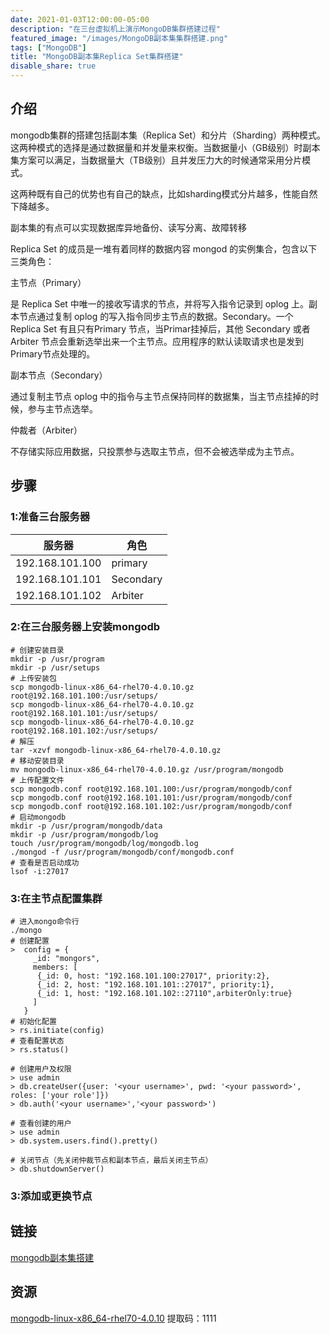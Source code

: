 ```yaml
---
date: 2021-01-03T12:00:00-05:00
description: "在三台虚拟机上演示MongoDB集群搭建过程"
featured_image: "/images/MongoDB副本集集群搭建.png"
tags: ["MongoDB"]
title: "MongoDB副本集Replica Set集群搭建"
disable_share: true
---
```


## 介绍

mongodb集群的搭建包括副本集（Replica Set）和分片（Sharding）两种模式。这两种模式的选择是通过数据量和并发量来权衡。当数据量小（GB级别）时副本集方案可以满足，当数据量大（TB级别）且并发压力大的时候通常采用分片模式。

这两种既有自己的优势也有自己的缺点，比如sharding模式分片越多，性能自然下降越多。

副本集的有点可以实现数据库异地备份、读写分离、故障转移

Replica Set 的成员是一堆有着同样的数据内容 mongod 的实例集合，包含以下三类角色：

主节点（Primary）

是 Replica Set 中唯一的接收写请求的节点，并将写入指令记录到 oplog 上。副本节点通过复制 oplog 的写入指令同步主节点的数据。Secondary。一个 Replica Set 有且只有Primary 节点，当Primar挂掉后，其他 Secondary 或者 Arbiter 节点会重新选举出来一个主节点。应用程序的默认读取请求也是发到 Primary节点处理的。

副本节点（Secondary）

通过复制主节点 oplog 中的指令与主节点保持同样的数据集，当主节点挂掉的时候，参与主节点选举。

仲裁者（Arbiter）

不存储实际应用数据，只投票参与选取主节点，但不会被选举成为主节点。

## 步骤

### 1:准备三台服务器

|  服务器   | 角色  |
|  ----  | ----  |
| 192.168.101.100  | primary |
| 192.168.101.101  | Secondary |
| 192.168.101.102  | Arbiter |

### 2:在三台服务器上安装mongodb

```shell
# 创建安装目录
mkdir -p /usr/program
mkdir -p /usr/setups
# 上传安装包
scp mongodb-linux-x86_64-rhel70-4.0.10.gz root@192.168.101.100:/usr/setups/
scp mongodb-linux-x86_64-rhel70-4.0.10.gz root@192.168.101.101:/usr/setups/
scp mongodb-linux-x86_64-rhel70-4.0.10.gz root@192.168.101.102:/usr/setups/
# 解压
tar -xzvf mongodb-linux-x86_64-rhel70-4.0.10.gz
# 移动安装目录
mv mongodb-linux-x86_64-rhel70-4.0.10.gz /usr/program/mongodb
# 上传配置文件
scp mongodb.conf root@192.168.101.100:/usr/program/mongodb/conf
scp mongodb.conf root@192.168.101.101:/usr/program/mongodb/conf
scp mongodb.conf root@192.168.101.102:/usr/program/mongodb/conf
# 启动mongodb
mkdir -p /usr/program/mongodb/data
mkdir -p /usr/program/mongodb/log
touch /usr/program/mongodb/log/mongodb.log
./mongod -f /usr/program/mongodb/conf/mongodb.conf
# 查看是否启动成功
lsof -i:27017
```

### 3:在主节点配置集群

```shell
# 进入mongo命令行
./mongo
# 创建配置
>  config = {
     _id: "mongors", 
     members: [
      {_id: 0, host: "192.168.101.100:27017", priority:2},
      {_id: 2, host: "192.168.101.101::27017", priority:1},
      {_id: 1, host: "192.168.101.102::27110",arbiterOnly:true}
     ]
   }
# 初始化配置
> rs.initiate(config)
# 查看配置状态
> rs.status()

# 创建用户及权限
> use admin
> db.createUser({user: '<your username>', pwd: '<your password>', roles: ['your role']})
> db.auth('<your username>','<your password>')

# 查看创建的用户
> use admin
> db.system.users.find().pretty()

# 关闭节点（先关闭仲裁节点和副本节点，最后关闭主节点）
> db.shutdownServer()   
```

### 3:添加或更换节点

## 链接

[mongodb副本集搭建](https://cloud.tencent.com/developer/article/1452632)

## 资源

[mongodb-linux-x86_64-rhel70-4.0.10](https://pan.baidu.com/s/1KNaGILQg8jj2cCyFlABgww)
提取码：1111